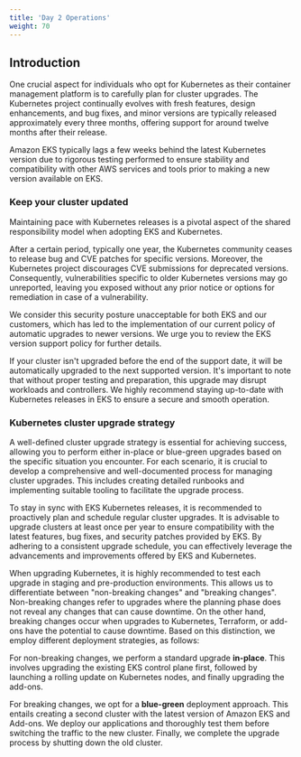```yaml
---
title: 'Day 2 Operations'
weight: 70
---
```


## Introduction

One crucial aspect for individuals who opt for Kubernetes as their container management platform is to carefully plan for cluster upgrades. The Kubernetes project continually evolves with fresh features, design enhancements, and bug fixes, and minor versions are typically released approximately every three months, offering support for around twelve months after their release.

Amazon EKS typically lags a few weeks behind the latest Kubernetes version due to rigorous testing performed to ensure stability and compatibility with other AWS services and tools prior to making a new version available on EKS.

### Keep your cluster updated

Maintaining pace with Kubernetes releases is a pivotal aspect of the shared responsibility model when adopting EKS and Kubernetes.

After a certain period, typically one year, the Kubernetes community ceases to release bug and CVE patches for specific versions. Moreover, the Kubernetes project discourages CVE submissions for deprecated versions. Consequently, vulnerabilities specific to older Kubernetes versions may go unreported, leaving you exposed without any prior notice or options for remediation in case of a vulnerability.

We consider this security posture unacceptable for both EKS and our customers, which has led to the implementation of our current policy of automatic upgrades to newer versions. We urge you to review the EKS version support policy for further details.

If your cluster isn't upgraded before the end of the support date, it will be automatically upgraded to the next supported version. It's important to note that without proper testing and preparation, this upgrade may disrupt workloads and controllers. We highly recommend staying up-to-date with Kubernetes releases in EKS to ensure a secure and smooth operation.

### Kubernetes cluster upgrade strategy

A well-defined cluster upgrade strategy is essential for achieving success, allowing you to perform either in-place or blue-green upgrades based on the specific situation you encounter. For each scenario, it is crucial to develop a comprehensive and well-documented process for managing cluster upgrades. This includes creating detailed runbooks and implementing suitable tooling to facilitate the upgrade process.

To stay in sync with EKS Kubernetes releases, it is recommended to proactively plan and schedule regular cluster upgrades. It is advisable to upgrade clusters at least once per year to ensure compatibility with the latest features, bug fixes, and security patches provided by EKS. By adhering to a consistent upgrade schedule, you can effectively leverage the advancements and improvements offered by EKS and Kubernetes.


When upgrading Kubernetes, it is highly recommended to test each upgrade in staging and pre-production environments. This allows us to differentiate between "non-breaking changes" and "breaking changes". Non-breaking changes refer to upgrades where the planning phase does not reveal any changes that can cause downtime. On the other hand, breaking changes occur when upgrades to Kubernetes, Terraform, or add-ons have the potential to cause downtime. Based on this distinction, we employ different deployment strategies, as follows:

For non-breaking changes, we perform a standard upgrade **in-place**. This involves upgrading the existing EKS control plane first, followed by launching a rolling update on Kubernetes nodes, and finally upgrading the add-ons.

For breaking changes, we opt for a **blue-green** deployment approach. This entails creating a second cluster with the latest version of Amazon EKS and Add-ons. We deploy our applications and thoroughly test them before switching the traffic to the new cluster. Finally, we complete the upgrade process by shutting down the old cluster.
